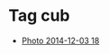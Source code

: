 <!--
title: Tag cub
date: 2020-06-28T14:56:50.333Z
tags:
-->
# Tag cub

 * [Photo 2014-12-03 18](104259354257.md)
